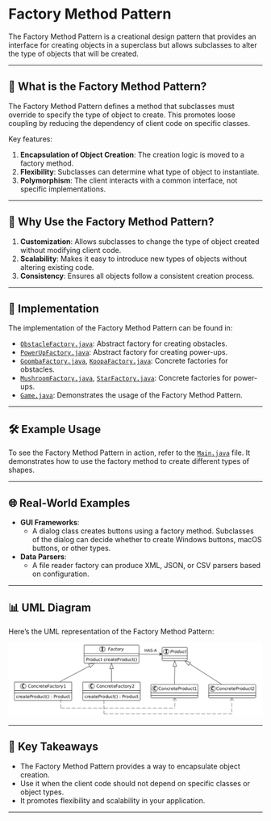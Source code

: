 # Factory Method Pattern

The Factory Method Pattern is a creational design pattern that provides an interface for creating objects in a superclass but allows subclasses to alter the type of objects that will be created.

---

## 📖 What is the Factory Method Pattern?

The Factory Method Pattern defines a method that subclasses must override to specify the type of object to create. This promotes loose coupling by reducing the dependency of client code on specific classes.

Key features:
1. **Encapsulation of Object Creation**: The creation logic is moved to a factory method.
2. **Flexibility**: Subclasses can determine what type of object to instantiate.
3. **Polymorphism**: The client interacts with a common interface, not specific implementations.

---

## 🤔 Why Use the Factory Method Pattern?

1. **Customization**: Allows subclasses to change the type of object created without modifying client code.
2. **Scalability**: Makes it easy to introduce new types of objects without altering existing code.
3. **Consistency**: Ensures all objects follow a consistent creation process.

---


## 🔧 Implementation

The implementation of the Factory Method Pattern can be found in:
- [`ObstacleFactory.java`](./ObstacleFactory.java): Abstract factory for creating obstacles.
- [`PowerUpFactory.java`](./PowerUpFactory.java): Abstract factory for creating power-ups.
- [`GoombaFactory.java`](./GoombaFactory.java), [`KoopaFactory.java`](./KoopaFactory.java): Concrete factories for obstacles.
- [`MushroomFactory.java`](./MushroomFactory.java), [`StarFactory.java`](./StarFactory.java): Concrete factories for power-ups.
- [`Game.java`](./Game.java): Demonstrates the usage of the Factory Method Pattern.

---

## 🛠️ Example Usage

To see the Factory Method Pattern in action, refer to the [`Main.java`](./Main.java) file. It demonstrates how to use the factory method to create different types of shapes.

---

## 🌐 Real-World Examples

- **GUI Frameworks**:
  - A dialog class creates buttons using a factory method. Subclasses of the dialog can decide whether to create Windows buttons, macOS buttons, or other types.
- **Data Parsers**:
  - A file reader factory can produce XML, JSON, or CSV parsers based on configuration.

---

## 📊 UML Diagram

Here’s the UML representation of the Factory Method Pattern:

![Factory Method UML](./factory-method_uml.png)

---

## 📝 Key Takeaways

- The Factory Method Pattern provides a way to encapsulate object creation.
- Use it when the client code should not depend on specific classes or object types.
- It promotes flexibility and scalability in your application.

---
